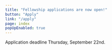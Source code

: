 ```yaml
---
title: "Fellowship applications are now open!"
button: "Apply"
link: "/apply"
page: index
popUpEnabled: true
---
```


Application deadline Thursday, September 22nd.
